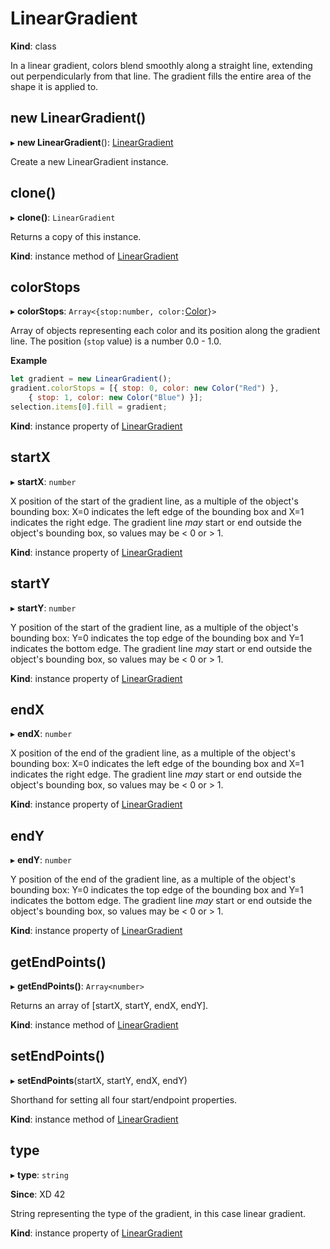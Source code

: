 # LinearGradient

**Kind**: class

In a linear gradient, colors blend smoothly along a straight line, extending out perpendicularly from that line. The gradient fills the entire area of the shape it is
applied to.

## new LinearGradient()

▸ **new LinearGradient**(): [LinearGradient](#LinearGradient)

Create a new LinearGradient instance.

## clone()

▸ **clone()**: `LinearGradient`

Returns a copy of this instance.

**Kind**: instance method of [LinearGradient](#LinearGradient)

## colorStops

▸ **colorStops**: `Array<{stop:number, color:`[Color](/develop/reference/Color)`}>`

Array of objects representing each color and its position along the gradient line. The position (`stop` value) is a number 0.0 - 1.0.

**Example**
```js
let gradient = new LinearGradient();
gradient.colorStops = [{ stop: 0, color: new Color("Red") },
    { stop: 1, color: new Color("Blue") }];
selection.items[0].fill = gradient;
```

**Kind**: instance property of [LinearGradient](#LinearGradient)

## startX

▸ **startX**: `number`

X position of the start of the gradient line, as a multiple of the object's bounding box: X=0 indicates the left edge of the bounding box and X=1 indicates the right edge.
The gradient line _may_ start or end outside the object's bounding box, so values may be < 0 or > 1.

**Kind**: instance property of [LinearGradient](#LinearGradient)

## startY

▸ **startY**: `number`

Y position of the start of the gradient line, as a multiple of the object's bounding box: Y=0 indicates the top edge of the bounding box and Y=1 indicates the bottom edge.
The gradient line _may_ start or end outside the object's bounding box, so values may be < 0 or > 1.

**Kind**: instance property of [LinearGradient](#LinearGradient)

## endX

▸ **endX**: `number`

X position of the end of the gradient line, as a multiple of the object's bounding box: X=0 indicates the left edge of the bounding box and X=1 indicates the right edge.
The gradient line _may_ start or end outside the object's bounding box, so values may be < 0 or > 1.

**Kind**: instance property of [LinearGradient](#LinearGradient)

## endY

▸ **endY**: `number`

Y position of the end of the gradient line, as a multiple of the object's bounding box: Y=0 indicates the top edge of the bounding box and Y=1 indicates the bottom edge.
The gradient line _may_ start or end outside the object's bounding box, so values may be < 0 or > 1.

**Kind**: instance property of [LinearGradient](#LinearGradient)

## getEndPoints()

▸ **getEndPoints()**: `Array<number>`

Returns an array of \[startX, startY, endX, endY\].

**Kind**: instance method of [LinearGradient](#LinearGradient)

## setEndPoints()

▸ **setEndPoints**(startX, startY, endX, endY)

Shorthand for setting all four start/endpoint properties.

**Kind**: instance method of [LinearGradient](#LinearGradient)

## type

▸ **type**: `string`

**Since**: XD 42

String representing the type of the gradient, in this case linear gradient.

**Kind**: instance property of [LinearGradient](#LinearGradient)

